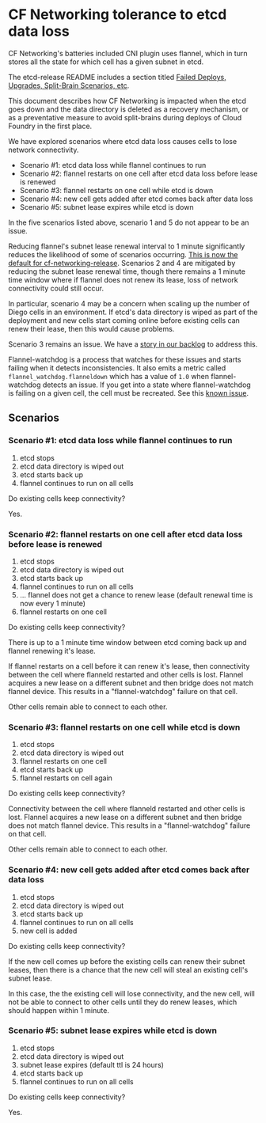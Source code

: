 # CF Networking tolerance to etcd data loss

CF Networking's batteries included CNI plugin uses flannel, which in turn
stores all the state for which cell has a given subnet in etcd.

The etcd-release README includes a section titled
[Failed Deploys, Upgrades, Split-Brain Scenarios, etc](https://github.com/cloudfoundry-incubator/etcd-release#failed-deploys-upgrades-split-brain-scenarios-etc).

This document describes how CF Networking is impacted when the etcd goes down
and the data directory is deleted as a recovery mechanism, or as a preventative
measure to avoid split-brains during deploys of Cloud Foundry in the first place.

We have explored scenarios where etcd data loss causes cells to lose network connectivity.

- Scenario #1: etcd data loss while flannel continues to run
- Scenario #2: flannel restarts on one cell after etcd data loss before lease is renewed
- Scenario #3: flannel restarts on one cell while etcd is down
- Scenario #4: new cell gets added after etcd comes back after data loss
- Scenario #5: subnet lease expires while etcd is down

In the five scenarios listed above, scenario 1 and 5 do not appear to be an issue.

Reducing flannel's subnet lease renewal interval to 1 minute significantly reduces the likelihood of
some of scenarios occurring.
[This is now the default for cf-networking-release](https://github.com/cloudfoundry-incubator/cf-networking-release/commit/e9a1b5facfc56c7413e5165b1c1639b1e9e8bf77).
Scenarios 2 and 4 are mitigated by reducing the subnet lease renewal time, though there
remains a 1 minute time window where if flannel does not renew its lease, loss
of network connectivity could still occur.

In particular, scenario 4 may be a concern when scaling up the number of Diego
cells in an environment. If etcd's data directory is wiped as part of the deployment
and new cells start coming online before existing cells can renew their lease, then
this would cause problems.

Scenario 3 remains an issue. We have a [story in our backlog](https://www.pivotaltracker.com/story/show/139995465) to address this.

Flannel-watchdog is a process that watches for these issues and starts failing
when it detects inconsistencies.  It also emits a metric called `flannel_watchdog.flanneldown`
which has a value of `1.0` when flannel-watchdog detects an issue.
If you get into a state where
flannel-watchdog is failing on a given cell, the cell must be recreated. See this [known
issue](known-issues.md#flannel-watchdog-failures).

## Scenarios


### Scenario #1: etcd data loss while flannel continues to run

1. etcd stops
2. etcd data directory is wiped out
3. etcd starts back up
4. flannel continues to run on all cells

Do existing cells keep connectivity?

Yes.


### Scenario #2: flannel restarts on one cell after etcd data loss before lease is renewed

1. etcd stops
2. etcd data directory is wiped out
3. etcd starts back up
4. flannel continues to run on all cells
5. ... flannel does not get a chance to renew lease (default renewal time is now every 1 minute)
6. flannel restarts on one cell

Do existing cells keep connectivity?

There is up to a 1 minute time window between etcd coming back up and flannel renewing it's lease.

If flannel restarts on a cell before it can renew it's lease, then connectivity between the cell 
where flanneld restarted and other cells is lost. Flannel acquires a new lease on a different subnet 
and then bridge does not match flannel device. This results in a "flannel-watchdog" failure on that cell.

Other cells remain able to connect to each other.


### Scenario #3: flannel restarts on one cell while etcd is down

1. etcd stops
2. etcd data directory is wiped out
3. flannel restarts on one cell
4. etcd starts back up
5. flannel restarts on cell again

Do existing cells keep connectivity?

Connectivity between the cell where flanneld restarted and other cells is lost. Flannel acquires a new lease on a different subnet 
and then bridge does not match flannel device. This results in a "flannel-watchdog" failure on that cell.

Other cells remain able to connect to each other.


### Scenario #4: new cell gets added after etcd comes back after data loss

1. etcd stops
2. etcd data directory is wiped out
3. etcd starts back up
4. flannel continues to run on all cells
5. new cell is added

Do existing cells keep connectivity?

If the new cell comes up before the existing cells can renew their subnet leases, then there is a chance
that the new cell will steal an existing cell's subnet lease.

In this case, the the existing cell will lose connectivity, and the new cell, will not be able to connect
to other cells until they do renew leases, which should happen within 1 minute.

### Scenario #5: subnet lease expires while etcd is down

1. etcd stops
2. etcd data directory is wiped out
3. subnet lease expires (default ttl is 24 hours)
3. etcd starts back up
4. flannel continues to run on all cells

Do existing cells keep connectivity?

Yes.
